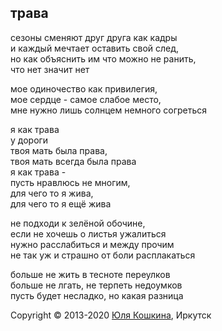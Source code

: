 ## трава

сезоны сменяют друг друга как кадры  
и каждый мечтает оставить свой след,   
но как объяснить им что можно не ранить,   
что нет значит нет  

мое одиночество как привилегия,    
мое сердце - самое слабое место,  
мне нужно лишь солнцем немного согреться  

я как трава  
у дороги   
твоя мать была права,    
твоя мать всегда была права   
я как трава -    
пусть нравлюсь не многим,  
для чего то я жива,  
для чего то я ещё жива   

не подходи к зелёной обочине,   
если не хочешь о листья ужалиться   
нужно расслабиться и между прочим   
не так уж и страшно от боли расплакаться   

больше не жить в тесноте переулков  
больше не лгать, не терпеть недоумков   
пусть будет несладко, но какая разница  

Copyright © 2013-2020 [Юля Кошкина](https://vk.com/koshkamoroshka), Иркутск

